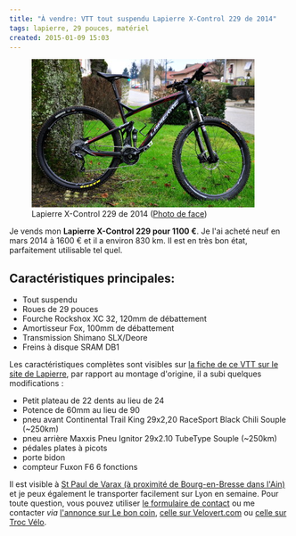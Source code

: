 ```yaml
---
title: "À vendre: VTT tout suspendu Lapierre X-Control 229 de 2014"
tags: lapierre, 29 pouces, matériel
created: 2015-01-09 15:03
---
```


<figure class="img-left with-caption">
    <a href="/assets/img/lapierre-x-control-229-2014.jpg"><img src="/assets/img/lapierre-x-control-229-2014_400.jpg"
        alt="Lapierre X-Control 229"></a>
    <figcaption>Lapierre X-Control 229 de 2014 (<a
href="/assets/img/lapierre-x-control-face-229-2014.jpg">Photo de face</a>)</figcaption>
</figure>

Je vends mon **Lapierre X-Control 229 pour 1100&nbsp;€**. Je l'ai acheté neuf en
mars 2014 à 1600&nbsp;€ et il a environ 830&nbsp;km. Il est en très bon état,
parfaitement utilisable tel quel.

## Caractéristiques principales:

* Tout suspendu
* Roues de 29 pouces
* Fourche Rockshox XC 32, 120mm de débattement
* Amortisseur Fox, 100mm de débattement
* Transmission Shimano SLX/Deore
* Freins à disque SRAM DB1

Les caractéristiques complètes sont visibles sur [la fiche de ce VTT sur le site
de
Lapierre](http://2014.cycles-lapierre.fr/vtt-cross-country-x-control/x-control-229),
par rapport au montage d'origine, il a subi quelques modifications&nbsp;:

* Petit plateau de 22 dents au lieu de 24
* Potence de 60mm au lieu de 90
* pneu avant Continental Trail King 29x2,20 RaceSport Black Chili Souple (~250km)
* pneu arrière Maxxis Pneu Ignitor 29x2.10 TubeType Souple (~250km)
* pédales plates à picots
* porte bidon
* compteur Fuxon F6 6 fonctions

Il est visible à [St Paul de Varax (à proximité de Bourg-en-Bresse dans
l'Ain)](https://goo.gl/maps/Tw8WH) et je peux également le transporter
facilement sur Lyon en semaine. Pour toute question, vous pouvez utiliser [le
formulaire de contact](/contact/) ou me contacter *via* [l'annonce sur Le bon
coin](http://www.leboncoin.fr/velos/755240826.htm), [celle sur
Velovert.com](http://www.velovert.com/annonce/419598/velo-complet-lapierre-x-control-229-7c7c27c7c)
ou [celle sur Troc
Vélo](http://www.troc-velo.com/velo-vtt-cross-country-lapierre-x-control-229-1-1-1282075.htm).
